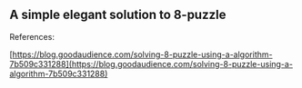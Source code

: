 ## A simple elegant solution to 8-puzzle

References:

[https://blog.goodaudience.com/solving-8-puzzle-using-a-algorithm-7b509c331288](https://blog.goodaudience.com/solving-8-puzzle-using-a-algorithm-7b509c331288)